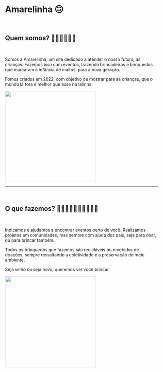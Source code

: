 <h1>Amarelinha 🙃</h1>
<br>
<h2>Quem somos? 🤷🏽‍♂️🤷🏽‍♀️</h2>
<br>
<p>
Somos a Amarelinha, um site dedicado a atender o nosso futuro, as crianças. Fazemos isso com eventos, trazendo  brincadeiras e brinquedos que marcaram a infância de muitos, para a nova geração.

Fomos criados em 2022, com objetivo de mostrar para as crianças, que o mundo lá fora é melhor
que esse na telinha.

<img src="https://1.bp.blogspot.com/-EL7r0zmIgiY/Ucd8FeRPy8I/AAAAAAAAwzo/GyIUKNigQk0/s1600/tumblr_lkxwhgUPWz1qcjzcm.gif" width="300">

</p>
<hr>
<br>
<h2>O que fazemos? 👩🏿‍👧🏾‍👦🏿👩🏽‍👦🏾</h2>
<br>
<p>
Indicamos e ajudamos a encontrar eventos  perto de você. Realizamos  projetos em comunidades, mas sempre com ajuda dos pais, seja para doar, ou para brincar  também. 

Todos os brinquedos que fazemos são recicláveis ou recebidos de doações, sempre ressaltando a coletividade e a preservação do meio ambiente.

Seja velho ou seja novo, queremos ver você brincar 
</p>

<img src="https://th.bing.com/th/id/R.a3f90c321b7b25b561d23e740b57d68f?rik=vwjj0tWWWzu5pw&riu=http%3a%2f%2f2.bp.blogspot.com%2f-Raz-SUCU7Pw%2fUvsNer3Bw-I%2fAAAAAAAAAcU%2fIXUQJWT_JK4%2fs1600%2fminions-gif-001-alegorias.com_.gif&ehk=jRwybjLrrtYjad2Y64rqOhwNJcotaN9COcWOpw9yyQ4%3d&risl=&pid=ImgRaw&r=0" width="300">
